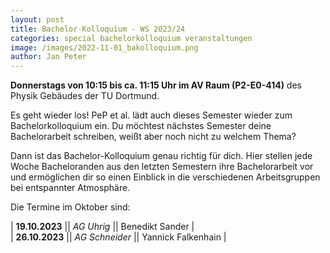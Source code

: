 ```yaml
---
layout: post
title: Bachelor-Kolloquium - WS 2023/24
categories: special bachelorkolloquium veranstaltungen
image: /images/2022-11-01_bakolloquium.png
author: Jan Peter
---
```


**Donnerstags von 10:15 bis ca. 11:15 Uhr im AV Raum (P2-E0-414)** des Physik Gebäudes der TU Dortmund.

Es geht wieder los! PeP et al. lädt auch dieses Semester wieder zum Bachelorkolloquium ein.
Du möchtest nächstes Semester deine Bachelorarbeit schreiben, weißt aber noch nicht zu welchem Thema?

Dann ist das Bachelor-Kolloquium genau richtig für dich.
Hier stellen jede Woche Bacheloranden aus den letzten Semestern ihre Bachelorarbeit vor und ermöglichen dir so einen Einblick in die verschiedenen Arbeitsgruppen bei entspannter Atmosphäre.

Die Termine im Oktober sind:

| **19.10.2023** || _AG Uhrig_ || Benedikt Sander |  
| **26.10.2023** || _AG Schneider_ || Yannick Falkenhain |